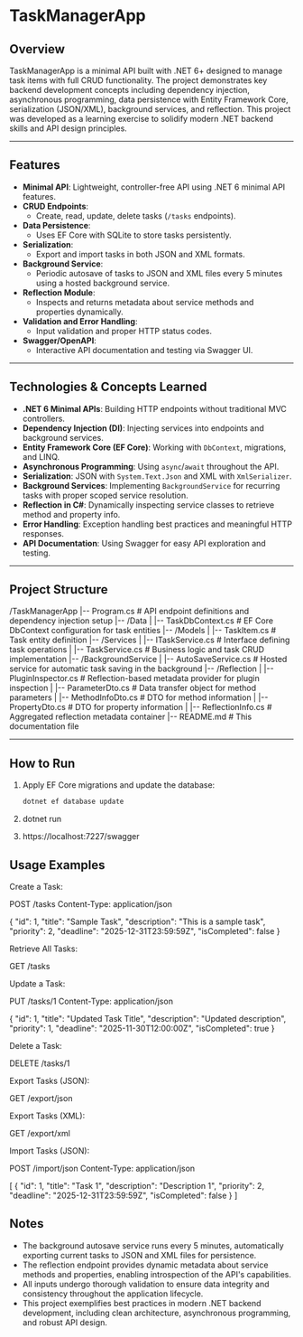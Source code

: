 # TaskManagerApp

## Overview

TaskManagerApp is a minimal API built with .NET 6+ designed to manage task items with full CRUD functionality. The project demonstrates key backend development concepts including dependency injection, asynchronous programming, data persistence with Entity Framework Core, serialization (JSON/XML), background services, and reflection. This project was developed as a learning exercise to solidify modern .NET backend skills and API design principles.

---

## Features

- **Minimal API**: Lightweight, controller-free API using .NET 6 minimal API features.
- **CRUD Endpoints**:
  - Create, read, update, delete tasks (`/tasks` endpoints).
- **Data Persistence**:
  - Uses EF Core with SQLite to store tasks persistently.
- **Serialization**:
  - Export and import tasks in both JSON and XML formats.
- **Background Service**:
  - Periodic autosave of tasks to JSON and XML files every 5 minutes using a hosted background service.
- **Reflection Module**:
  - Inspects and returns metadata about service methods and properties dynamically.
- **Validation and Error Handling**:
  - Input validation and proper HTTP status codes.
- **Swagger/OpenAPI**:
  - Interactive API documentation and testing via Swagger UI.

---

## Technologies & Concepts Learned

- **.NET 6 Minimal APIs**: Building HTTP endpoints without traditional MVC controllers.
- **Dependency Injection (DI)**: Injecting services into endpoints and background services.
- **Entity Framework Core (EF Core)**: Working with `DbContext`, migrations, and LINQ.
- **Asynchronous Programming**: Using `async`/`await` throughout the API.
- **Serialization**: JSON with `System.Text.Json` and XML with `XmlSerializer`.
- **Background Services**: Implementing `BackgroundService` for recurring tasks with proper scoped service resolution.
- **Reflection in C#**: Dynamically inspecting service classes to retrieve method and property info.
- **Error Handling**: Exception handling best practices and meaningful HTTP responses.
- **API Documentation**: Using Swagger for easy API exploration and testing.

---

## Project Structure

/TaskManagerApp
|-- Program.cs # API endpoint definitions and dependency injection setup
|-- /Data
| |-- TaskDbContext.cs # EF Core DbContext configuration for task entities
|-- /Models
| |-- TaskItem.cs # Task entity definition
|-- /Services
| |-- ITaskService.cs # Interface defining task operations
| |-- TaskService.cs # Business logic and task CRUD implementation
|-- /BackgroundService
| |-- AutoSaveService.cs # Hosted service for automatic task saving in the background
|-- /Reflection
| |-- PluginInspector.cs # Reflection-based metadata provider for plugin inspection
| |-- ParameterDto.cs # Data transfer object for method parameters
| |-- MethodInfoDto.cs # DTO for method information
| |-- PropertyDto.cs # DTO for property information
| |-- ReflectionInfo.cs # Aggregated reflection metadata container
|-- README.md # This documentation file


---

## How to Run

1. Apply EF Core migrations and update the database:

   ```bash
   dotnet ef database update
2. dotnet run

3. https://localhost:7227/swagger

## Usage Examples

Create a Task:

POST /tasks
Content-Type: application/json

{
  "id": 1,
  "title": "Sample Task",
  "description": "This is a sample task",
  "priority": 2,
  "deadline": "2025-12-31T23:59:59Z",
  "isCompleted": false
}

Retrieve All Tasks:

GET /tasks

Update a Task:

PUT /tasks/1
Content-Type: application/json

{
  "id": 1,
  "title": "Updated Task Title",
  "description": "Updated description",
  "priority": 1,
  "deadline": "2025-11-30T12:00:00Z",
  "isCompleted": true
}

Delete a Task:

DELETE /tasks/1

Export Tasks (JSON):

GET /export/json

Export Tasks (XML):

GET /export/xml

Import Tasks (JSON):

POST /import/json
Content-Type: application/json

[
  {
    "id": 1,
    "title": "Task 1",
    "description": "Description 1",
    "priority": 2,
    "deadline": "2025-12-31T23:59:59Z",
    "isCompleted": false
  }
]

## Notes

- The background autosave service runs every 5 minutes, automatically exporting current tasks to JSON and XML files for persistence.
- The reflection endpoint provides dynamic metadata about service methods and properties, enabling introspection of the API's capabilities.
- All inputs undergo thorough validation to ensure data integrity and consistency throughout the application lifecycle.
- This project exemplifies best practices in modern .NET backend development, including clean architecture, asynchronous programming, and robust API design.


